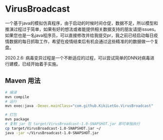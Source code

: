 # VirusBroadcast
一个基于java的模拟仿真程序，由于启动的时候时间仓促，数据不足，所以模型和推演过程过于简单，如果有好的想法或者能提供相关数据支持的朋友请提issues。
如果您也是一名java程序员，可以直接修改并给我提交pr，我之前已经启动每日疫情数据的每日抓取工作，希望在疫情结束后有机会通过这些精准的的数据做一个复盘。

2020.2.6:
病毒变异过程是一个不断适应的过程，可以尝试简单的DNN对病毒进行建模，已经开始着手实施。

## Maven 用法

```sh
# 编译
mvn compile
# 运行
mvn exec:java -Dexec.mainClass="com.github.KikiLetGo.VirusBroadcast"

# 打包
mvn package
# 复制 jar 包 target/VirusBroadcast-1.0-SNAPSHOT.jar 即可单独执行
cp target/VirusBroadcast-1.0-SNAPSHOT.jar ~/
java -jar ~/VirusBroadcast-1.0-SNAPSHOT.jar
```